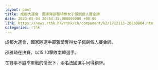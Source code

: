 ```yaml
---
layout: post
title: 成都大運會　國家隊邵雅琦奪女子佩劍個人賽金牌
date: 2023-08-04 20:54:35.000000000 +08:00
link: https://news.rthk.hk/rthk/ch/component/k2/1712113-20230804.htm
categories: rthk
---
```


成都大運會，國家隊選手邵雅琦奪得女子佩劍個人賽金牌。

邵雅琦在決賽，以15:10擊敗南韓選手。

在賽事不設季軍戰的情況下，兩名法國選手同得銅牌。
